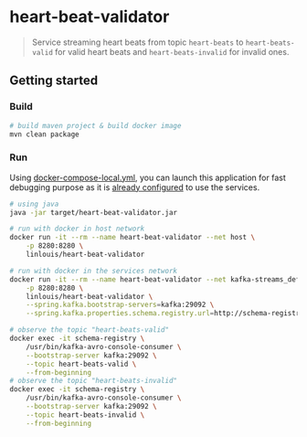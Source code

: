 # heart-beat-validator

> Service streaming heart beats from topic `heart-beats` to `heart-beats-valid` for valid heart beats and
> `heart-beats-invalid` for invalid ones.

## Getting started
### Build

```bash
# build maven project & build docker image
mvn clean package
```

### Run

Using [docker-compose-local.yml](../docker-compose-local.yml), you can launch this application for fast debugging
purpose as it is [already configured](src/main/resources/application.yml) to use the services.

```bash
# using java
java -jar target/heart-beat-validator.jar

# run with docker in host network
docker run -it --rm --name heart-beat-validator --net host \
    -p 8280:8280 \
    linlouis/heart-beat-validator

# run with docker in the services network
docker run -it --rm --name heart-beat-validator --net kafka-streams_default \
    -p 8280:8280 \
    linlouis/heart-beat-validator \
    --spring.kafka.bootstrap-servers=kafka:29092 \
    --spring.kafka.properties.schema.registry.url=http://schema-registry:8081

# observe the topic "heart-beats-valid"
docker exec -it schema-registry \
    /usr/bin/kafka-avro-console-consumer \
    --bootstrap-server kafka:29092 \
    --topic heart-beats-valid \
    --from-beginning
# observe the topic "heart-beats-invalid"
docker exec -it schema-registry \
    /usr/bin/kafka-avro-console-consumer \
    --bootstrap-server kafka:29092 \
    --topic heart-beats-invalid \
    --from-beginning
```
